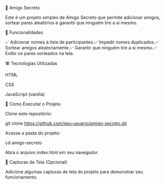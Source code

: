 🎁 Amigo Secreto

Este é um projeto simples de Amigo Secreto que permite adicionar amigos, sortear pares aleatórios e garantir que ninguém tire a si mesmo.

📌 Funcionalidades

✅ Adicionar nomes à lista de participantes.✅ Impedir nomes duplicados.✅ Sortear amigos aleatoriamente.✅ Garantir que ninguém tire a si mesmo.✅ Exibir os pares sorteados na tela.

🛠 Tecnologias Utilizadas

HTML

CSS

JavaScript (vanilla)

🚀 Como Executar o Projeto

Clone este repositório:

git clone https://github.com/seu-usuario/amigo-secreto.git

Acesse a pasta do projeto:

cd amigo-secreto

Abra o arquivo index.html em seu navegador.

📸 Capturas de Tela (Opcional)

Adicione algumas capturas de tela do projeto para demonstrar seu funcionamento.
